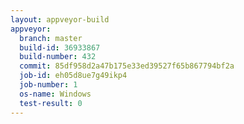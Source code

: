 ```yaml
---
layout: appveyor-build
appveyor:
  branch: master
  build-id: 36933867
  build-number: 432
  commit: 85df958d2a47b175e33ed39527f65b867794bf2a
  job-id: eh05d8ue7g49ikp4
  job-number: 1
  os-name: Windows
  test-result: 0
---
```


